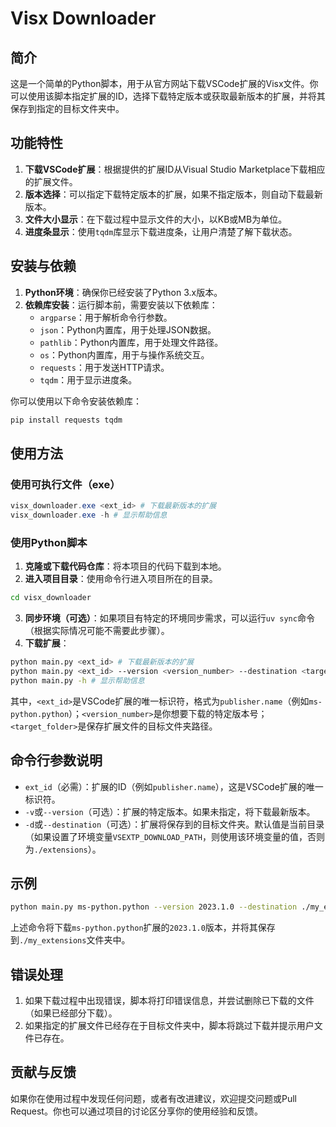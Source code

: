 # Visx Downloader

## 简介

这是一个简单的Python脚本，用于从官方网站下载VSCode扩展的Visx文件。你可以使用该脚本指定扩展的ID，选择下载特定版本或获取最新版本的扩展，并将其保存到指定的目标文件夹中。

## 功能特性

1. **下载VSCode扩展**：根据提供的扩展ID从Visual Studio Marketplace下载相应的扩展文件。
2. **版本选择**：可以指定下载特定版本的扩展，如果不指定版本，则自动下载最新版本。
3. **文件大小显示**：在下载过程中显示文件的大小，以KB或MB为单位。
4. **进度条显示**：使用`tqdm`库显示下载进度条，让用户清楚了解下载状态。

## 安装与依赖

1. **Python环境**：确保你已经安装了Python 3.x版本。
2. **依赖库安装**：运行脚本前，需要安装以下依赖库：
    - `argparse`：用于解析命令行参数。
    - `json`：Python内置库，用于处理JSON数据。
    - `pathlib`：Python内置库，用于处理文件路径。
    - `os`：Python内置库，用于与操作系统交互。
    - `requests`：用于发送HTTP请求。
    - `tqdm`：用于显示进度条。

你可以使用以下命令安装依赖库：

```bash
pip install requests tqdm
```

## 使用方法

### 使用可执行文件（exe）

```ps1
visx_downloader.exe <ext_id> # 下载最新版本的扩展
visx_downloader.exe -h # 显示帮助信息
```

### 使用Python脚本

1. **克隆或下载代码仓库**：将本项目的代码下载到本地。
2. **进入项目目录**：使用命令行进入项目所在的目录。

```bash
cd visx_downloader
```

3. **同步环境（可选）**：如果项目有特定的环境同步需求，可以运行`uv sync`命令（根据实际情况可能不需要此步骤）。
4. **下载扩展**：

```bash
python main.py <ext_id> # 下载最新版本的扩展
python main.py <ext_id> --version <version_number> --destination <target_folder> # 下载指定版本的扩展到指定文件夹
python main.py -h # 显示帮助信息
```

其中，`<ext_id>`是VSCode扩展的唯一标识符，格式为`publisher.name`（例如`ms-python.python`）；`<version_number>`是你想要下载的特定版本号；`<target_folder>`是保存扩展文件的目标文件夹路径。

## 命令行参数说明

- `ext_id`（必需）：扩展的ID（例如`publisher.name`），这是VSCode扩展的唯一标识符。
- `-v`或`--version`（可选）：扩展的特定版本。如果未指定，将下载最新版本。
- `-d`或`--destination`（可选）：扩展将保存到的目标文件夹。默认值是当前目录（如果设置了环境变量`VSEXTP_DOWNLOAD_PATH`，则使用该环境变量的值，否则为`./extensions`）。

## 示例

```bash
python main.py ms-python.python --version 2023.1.0 --destination ./my_extensions
```

上述命令将下载`ms-python.python`扩展的`2023.1.0`版本，并将其保存到`./my_extensions`文件夹中。

## 错误处理

1. 如果下载过程中出现错误，脚本将打印错误信息，并尝试删除已下载的文件（如果已经部分下载）。
2. 如果指定的扩展文件已经存在于目标文件夹中，脚本将跳过下载并提示用户文件已存在。

## 贡献与反馈

如果你在使用过程中发现任何问题，或者有改进建议，欢迎提交问题或Pull Request。你也可以通过项目的讨论区分享你的使用经验和反馈。
